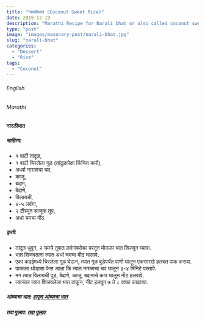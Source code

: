 ```yaml
---
title: "नारळीभात (Coconut Sweet Rice)"
date: 2019-12-19
description: "Marathi Recipe for Narali bhat or also called coconut sweet rice dish"
type: "post"
image: "images/masonary-post/narali-bhat.jpg"
slug: "narali-bhat"
categories: 
  - "Dessert"
  - "Rice"
tags:
  - "Coconut"
---
```


###### English








###### Marathi




#### नारळीभात 



##### साहित्य:


- १ वाटी तांदूळ,
- १ वाटी चिरलेला गूळ (तांदुळापेक्षा किंचित कमी),
- अर्ध्या नारळाचा चव,
- काजू,
- बदाम,
- बेदाणे,
- विलायची,
- ४-५ लवंगा,
- २ टीस्पून साजूक तूप,
- अर्धा चमचा मीठ. 



##### कृती: 


- तांदूळ धुवून, २ चमचे तुपात लवंगांबरोबर परतून मोकळा भात शिजवून घ्यावा.
- भात शिजवताना त्यात अर्धा चमचा मीठ घालावे.
- एका कढईमध्ये चिरलेला गूळ घेऊन, त्यात गूळ बुडेपर्यंत पाणी घालून एकसारखे हलवत पाक करावा.
- पाकाला थोडासा फेस आला कि त्यात नारळाचा चव घालून ३-४ मिनिटे परतावे.
- मग त्यात विलायची पूड, बेदाणे, काजू, बदामाचे काप घालून नीट हलवावे.
- त्यानंतर त्यात शिजवलेला भात टाकून, नीट हलवून ७ ते ८ वाफा काढाव्या.



##### आंब्याचा भात: [हापूस आंब्याचा भात](/hapus-amba-bhat) 
##### तवा पुलाव: [तवा पुलाव](/tawa-pulao) 